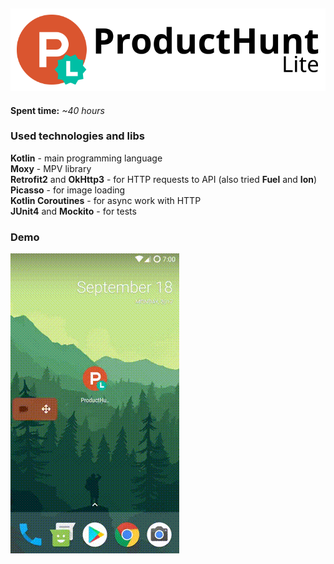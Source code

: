 [![Logo](demo/product_hunt_lite.png)](#)
----------------------------------------------
**Spent time:** _~40 hours_

### Used technologies and libs
**Kotlin** - main programming language\
**Moxy** - MPV library\
**Retrofit2** and **OkHttp3** - for HTTP requests to API (also tried **Fuel** and **Ion**)\
**Picasso** - for image loading\
**Kotlin Coroutines** - for async work with HTTP\
**JUnit4** and **Mockito** - for tests

### Demo
[![Demo](demo/screencord.gif)](#)

